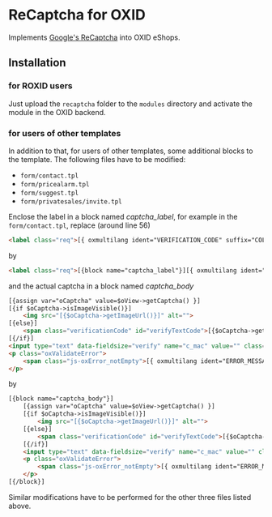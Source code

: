 # ReCaptcha for OXID

Implements [Google's ReCaptcha](https://www.google.com/recaptcha) into OXID eShops.


## Installation

### for ROXID users

Just upload the `recaptcha` folder to the `modules` directory and activate the module in the OXID backend.


### for users of other templates

In addition to that, for users of other templates, some additional blocks to the template. The following files have to be modified:

* `form/contact.tpl`
* `form/pricealarm.tpl`
* `form/suggest.tpl`
* `form/privatesales/invite.tpl`

Enclose the label in a block named *captcha_label*, for example in the `form/contact.tpl`, replace (around line 56)

```html
<label class="req">[{ oxmultilang ident="VERIFICATION_CODE" suffix="COLON" }]</label>
```

by

```html
<label class="req">[{block name="captcha_label"}][{ oxmultilang ident="VERIFICATION_CODE" suffix="COLON" }][{/label}]</label>
```

and the actual captcha in a block named *captcha_body*

```html
[{assign var="oCaptcha" value=$oView->getCaptcha() }]
[{if $oCaptcha->isImageVisible()}]
    <img src="[{$oCaptcha->getImageUrl()}]" alt="">
[{else}]
    <span class="verificationCode" id="verifyTextCode">[{$oCaptcha->getText()}]</span>
[{/if}]
<input type="text" data-fieldsize="verify" name="c_mac" value="" class="js-oxValidate js-oxValidate_notEmpty">
<p class="oxValidateError">
    <span class="js-oxError_notEmpty">[{ oxmultilang ident="ERROR_MESSAGE_INPUT_NOTALLFIELDS" }]</span>
</p>
```

by

```html
[{block name="captcha_body"}]
    [{assign var="oCaptcha" value=$oView->getCaptcha() }]
    [{if $oCaptcha->isImageVisible()}]
        <img src="[{$oCaptcha->getImageUrl()}]" alt="">
    [{else}]
        <span class="verificationCode" id="verifyTextCode">[{$oCaptcha->getText()}]</span>
    [{/if}]
    <input type="text" data-fieldsize="verify" name="c_mac" value="" class="js-oxValidate js-oxValidate_notEmpty">
    <p class="oxValidateError">
        <span class="js-oxError_notEmpty">[{ oxmultilang ident="ERROR_MESSAGE_INPUT_NOTALLFIELDS" }]</span>
    </p>
[{/block}]
```

Similar modifications have to be performed for the other three files listed above.
